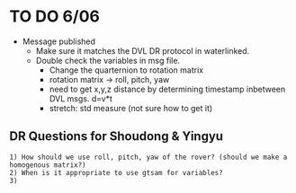 # TO DO 6/06
  - Message published
    - Make sure it matches the DVL DR protocol in waterlinked.
    - Double check the variables in msg file.
      - Change the quarternion to rotation matrix
      - rotation matrix -> roll, pitch, yaw
      - need to get x,y,z distance by determining timestamp inbetween DVL msgs. d=v*t
      - stretch: std measure (not sure how to get it)

 ## DR Questions for Shoudong & Yingyu
    1) How should we use roll, pitch, yaw of the rover? (should we make a homogenous matrix?)
    2) When is it appropriate to use gtsam for variables?
    3)
